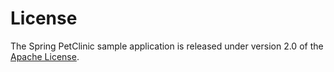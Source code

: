 
# License
The Spring PetClinic sample application is released under version 2.0 of the [Apache License](http://www.apache.org/licenses/LICENSE-2.0).
